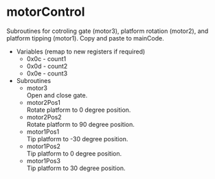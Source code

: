 # motorControl
Subroutines for cotroling gate (motor3), platform rotation (motor2), and platform tipping (motor1). Copy and paste to mainCode.

- Variables (remap to new registers if required)
  - 0x0c - count1
  - 0x0d - count2
  - 0x0e - count3
- Subroutines
  - motor3 </br>
    Open and close gate.
  - motor2Pos1 </br>
    Rotate platform to 0 degree position.
  - motor2Pos2 </br>
    Rotate platform to 90 degree position.
  - motor1Pos1 </br>
    Tip platform to -30 degree position.
  - motor1Pos2 </br>
    Tip platform to 0 degree position.
   - motor1Pos3 </br>
    Tip platform to 30 degree position.
